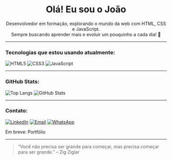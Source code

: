 <h1 align="center">Olá! Eu sou o João </h1>

<p align="center">
  Desenvolvedor em formação, explorando o mundo da web com HTML, CSS e JavaScript. <br>
  Sempre buscando aprender mais e evoluir um pouquinho a cada dia! 🚀
</p>

---

### Tecnologias que estou usando atualmente:
![HTML5](https://img.shields.io/badge/HTML5-E34F26?style=flat&logo=html5&logoColor=white)
![CSS3](https://img.shields.io/badge/CSS3-1572B6?style=flat&logo=css3&logoColor=white)
![JavaScript](https://img.shields.io/badge/JavaScript-F7DF1E?style=flat&logo=javascript&logoColor=black)

---

### GitHub Stats:
![Top Langs](https://github-readme-stats.vercel.app/api/top-langs/?username=joaoguioli&layout=compact&theme=tokyonight)
![GitHub Stats](https://github-readme-stats.vercel.app/api?username=joaoguioli&show_icons=true&theme=tokyonight)

---

### Contato:

[![LinkedIn](https://img.shields.io/badge/-LinkedIn-0A66C2?style=flat&logo=linkedin&logoColor=white)](https://www.linkedin.com/in/joao-guilherme-9376a9292/)
[![Email](https://img.shields.io/badge/-Email-red?style=flat&logo=gmail&logoColor=white)](mailto:joaoguiapare4@gmail.com)
[![WhatsApp](https://img.shields.io/badge/-WhatsApp-25D366?style=flat&logo=whatsapp&logoColor=white)](https://wa.me/5519974114649)

Em breve: Portfólio 

---

> “Você não precisa ser grande para começar, mas precisa começar para ser grande.” – Zig Ziglar
